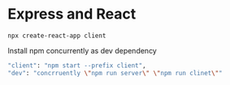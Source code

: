 # Express and React

`npx create-react-app client`

Install npm concurrently as dev dependency

```sh
"client": "npm start --prefix client",
"dev": "concrruently \"npm run server\" \"npm run clinet\""
```